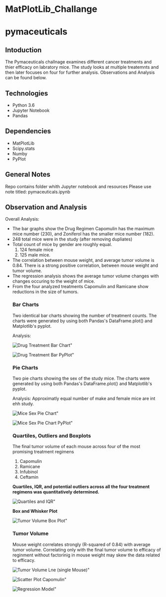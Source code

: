 # MatPlotLib_Challange

<h1>pymaceuticals</h1>

<h2>Intoduction</h2>

The Pymaceuticals challnage examines different cancer treatments and thier efficacy on labratory mice. The study looks at multiple treatemnts and then later focuses on four for further analysis. Observations and Analysis can be found below. 

<h2>Technologies</h2>

<ul><li>Python 3.6</li>
<li>Jupyter Notebook</li>
<li>Pandas</li></ul>

<h2>Dependencies</h2>
<ul><li>MatPlotLib</li>
<li>Scipy.stats</li>
<li>Numby</li>
<li>PyPlot</li></ul>

<h2>General Notes</h2>

Repo contains folder whith Jupyter notebook and resources
Please use note titled: pymaceuticals.ipynb

<h2>Observation and Analysis</h2>

Overall Analysis:
<ul><li>The bar graphs show the Drug Regimen Capomulin has the maximum mice number (230), and Zoniferol has the smaller mice number (182). </li>
<li>248 total mice were in the study (after removing dupliates)</li>
<li>Total count of mice by gender are roughly equal. 
    <ol><li>124 female mice</li>
    <li>125 male mice.</li></ol></Li>

<li>The correlation between mouse weight, and average tumor volume is 0.84. There is a strong positive correlation, between mouse weight and tumor volume.</li>

<li>The regression analysis shows the average tumor volume changes with changes occuring to the weight of mice. </li>

<li>From the four analyzed treatments Capomulin and Ramicane show reductions in the size of tumors.</li>

<h3>Bar Charts</h3>
Two identical bar charts showing the number of treatment counts. The charts were generated by using both Pandas's DataFrame.plot() and Matplotlib's pyplot. 

Analysis: 

![Drug Treatment Bar Chart"](https://github.com/timsamson/MatPlotLib_Challange/blob/main/images/Drug%20Treatment%20Bar%20Chart.png)

![Drug Treatment Bar PyPlot"](https://github.com/timsamson/MatPlotLib_Challange/blob/main/images/Drug%20Treatment%20Bar%20PyPlot.png)

<h3>Pie Charts</h3>
Two pie charts showing the sex of the study mice. The charts were generated by using both Pandas's DataFrame.plot() and Matplotlib's pyplot. 

Analysis: Approximatly equal number of make and female mice are int ehh study. 

![Mice Sex Pie Chart"](https://github.com/timsamson/MatPlotLib_Challange/blob/main/images/Mice%20Sex%20Pie%20Chart.png)

![Mice Sex Pie Chart PyPlot"](https://github.com/timsamson/MatPlotLib_Challange/blob/main/images/Mice%20Sex%20Pie%20Chart%20PyPlot.png)

<h3>Quartiles, Outliers and Boxplots</h3>
The final tumor volume of each mouse across four of the most promising treatment regimens
<ol><li>Capomulin</li><li> Ramicane</li><li> Infubinol</li><li>Ceftamin</li> </ol>


<b>Quartiles, IQR, and potential outliers across all the four treatment regimens was quantitatively determined.</b>

![Quartiles and IQR"](https://github.com/timsamson/MatPlotLib_Challange/blob/main/images/quanitative.png)

<b>Box and Whisker Plot</b>

![Tumor Volume Box Plot"](https://github.com/timsamson/MatPlotLib_Challange/blob/main/images/Tumor%20Volume%20Box%20Plot.png)

<h3>Tumor Volume</h3>

Mouse weight correlates strongly (R-squared of 0.84) with average tumor volume. Correlating only with the final tumor volume to efficacy of reginment without factorinig in mouse weight may skew the data related to efficacy.

![Tumor Volume Lne (single Mouse)"](https://github.com/timsamson/MatPlotLib_Challange/blob/main/images/Tumor%20Volume%20Lne%20(single%20Mouse).png)

![Scatter Plot Capomulin"](https://github.com/timsamson/MatPlotLib_Challange/blob/main/images/Scatter%20Plot%20Capomulin.png)

![Regression Model"](https://github.com/timsamson/MatPlotLib_Challange/blob/main/images/Regression.png)
